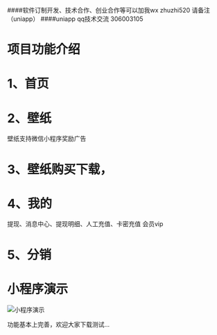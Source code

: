 ####软件订制开发、技术合作、创业合作等可以加我wx zhuzhi520 请备注（uniapp）
####uniapp qq技术交流 306003105


# 项目功能介绍

# 1、首页

# 2、壁纸
壁纸支持微信小程序奖励广告

# 3、壁纸购买下载，

# 4、我的

提现、消息中心、提现明细、人工充值、卡密充值 会员vip

# 5、分销


# 小程序演示

![小程序演示](https://img-cdn-aliyun.dcloud.net.cn/stream/plugin_screens/87c9ca20-0977-11ed-99e5-ad92ad08651a_1.jpg)

功能基本上完善，欢迎大家下载测试...


